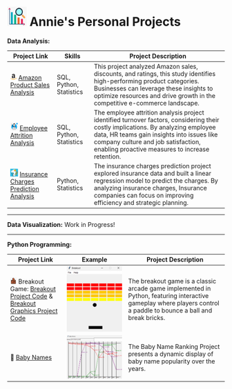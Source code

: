 
# <img src="https://github.com/anniecnchang/annie-personal-projects/blob/main/data-analysis/port.png" alt="Alt text" width="45" height="45"> Annie's Personal Projects

**Data Analysis:**

| Project Link | Skills | Project Description | 
|---|---|---|
| <img src="https://github.com/anniecnchang/annie-personal-projects/blob/main/data-analysis/amazon.png" alt="Alt text" width="15" height="15"> [Amazon Product Sales Analysis](https://github.com/anniecnchang/annie-personal-projects/blob/main/data-analysis/Amazon%20Products%20Exploratory%20Data%20Analysis.ipynb) | SQL, Python, Statistics | This project analyzed Amazon sales, discounts, and ratings, this study identifies high-performing product categories. Businesses can leverage these insights to optimize resources and drive growth in the competitive e-commerce landscape.
| <img src="https://github.com/anniecnchang/annie-personal-projects/blob/main/data-analysis/employee.png" alt="Alt text" width="18" height="18"> [Employee Attrition Analysis](https://github.com/anniecnchang/annie-personal-projects/blob/main/data-analysis/Employee%20Attrition%20Analysis.ipynb) | SQL, Python, Statistics | The employee attrition analysis project identified turnover factors, considering their costly implications. By analyzing employee data, HR teams gain insights into issues like company culture and job satisfaction, enabling proactive measures to increase retention. |
| <img src="https://github.com/anniecnchang/annie-personal-projects/blob/main/data-analysis/insurance.png" alt="Alt text" width="18" height="18"> [Insurance Charges Prediction Analysis](https://github.com/anniecnchang/annie-personal-projects/blob/main/data-analysis/Insurance%20Charges%20Prediction%20Analysis.ipynb) | Python, Statistics | The insurance charges prediction project explored insurance data and built a linear regression model to predict the charges. By analyzing insurance charges, Insurance companies can focus on improving efficiency and strategic planning. |

---

**Data Visualization:**
Work in Progress!

---

**Python Programming:**

| Project Link | Example | Project Description | 
|---|---|---|
| <img src="https://github.com/anniecnchang/annie-personal-projects/blob/main/data-analysis/bricks.png" alt="Alt text" width="15" height="15"> Breakout Game: [Breakout Project Code](https://github.com/anniecnchang/annie-personal-projects/blob/main/python-programming/breakout.py) & [Breakout Graphics Project Code](https://github.com/anniecnchang/annie-personal-projects/blob/main/python-programming/breakoutgraphics.py) | ![Image Alt Text](https://github.com/anniecnchang/annie-personal-projects/blob/main/python-programming/breakoutpic.png) | The breakout game is a classic arcade game implemented in Python, featuring interactive gameplay where players control a paddle to bounce a ball and break bricks.
| 👩 [Baby Names](https://github.com/anniecnchang/annie-personal-projects/blob/main/python-programming/babygraphics.py) | ![Image Alt Text](https://github.com/anniecnchang/annie-personal-projects/blob/main/python-programming/babynamespic.png) | The Baby Name Ranking Project presents a dynamic display of baby name popularity over the years. |

